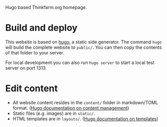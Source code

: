 Hugo based Thinkfarm.org homepage.

# Build and deploy

This website is based on [hugo](https://gohugo.io/), a static side generator.
The command `hugo` will build the complete website to `public/`. You can then
copy the contents of that folder to your server.

For local development you can also run `hugo server` to start a local test
server on port 1313.

# Edit content

-   All website content resides in the `content/` folder in markdown/TOML format.
    ([Hugo documentation on content management](https://gohugo.io/content-management/))
-   Static files (e.g. images) are in `static/`.
-   HTML templates are in `layouts/`.
    ([Hugo documentation on templates](https://gohugo.io/templates/))

